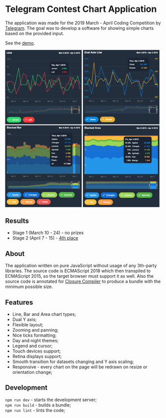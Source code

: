 # Telegram Contest Chart Application

The application was made for the 2019 March - April Coding Competition by [Telegram](https://telegram.org/).
The goal was to develop a software for showing simple charts based on the provided input.

See the [demo](http://dronkin.ru/telegram-contest-chart/).

<p>
	<img src="preview/1.png" width="49%" />
	<img src="preview/2.png" width="49%" />
	<img src="preview/3.png" width="49%" />
	<img src="preview/4.png" width="49%" />
</p>

## Results

* Stage 1 (March 10 - 24) - no prizes
* Stage 2 (April 7 - 15) - [4th place](https://contest.dev/chart-js/entry250)

## About

The application written on pure JavaScript without usage of any 3th-party libraries.
The source code is ECMAScript 2018 which then transpiled to ECMAScript 2015, so the target browser must support it as well.
Also the source code is annotated for [Closure Compiler](https://developers.google.com/closure/compiler/) to produce a bundle with the minimum possible size.

## Features

* Line, Bar and Area chart types;
* Dual Y axis;
* Flexible layout;
* Zooming and panning;
* Nice ticks formatting;
* Day and night themes;
* Legend and cursor;
* Touch devices support;
* Retina displays support;
* Smooth transition for datasets changing and Y axis scaling;
* Responsive - every chart on the page will be redrawn on resize or orientation change;

## Development

`npm run dev` - starts the development server;  
`npm run build` - builds a bundle;  
`npm run lint` - lints the code;
